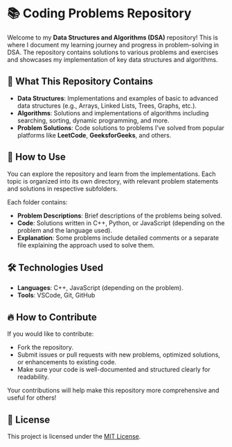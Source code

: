 # 📚 Coding Problems Repository

Welcome to my **Data Structures and Algorithms (DSA)** repository! This is where I document my learning journey and progress in problem-solving in DSA. The repository contains solutions to various problems and exercises and showcases my implementation of key data structures and algorithms.

## 📂 What This Repository Contains

- **Data Structures**: Implementations and examples of basic to advanced data structures (e.g., Arrays, Linked Lists, Trees, Graphs, etc.).
- **Algorithms**: Solutions and implementations of algorithms including searching, sorting, dynamic programming, and more.
- **Problem Solutions**: Code solutions to problems I’ve solved from popular platforms like **LeetCode**, **GeeksforGeeks**, and others.

## 🚀 How to Use

You can explore the repository and learn from the implementations. Each topic is organized into its own directory, with relevant problem statements and solutions in respective subfolders.


Each folder contains:

- **Problem Descriptions**: Brief descriptions of the problems being solved.
- **Code**: Solutions written in C++, Python, or JavaScript (depending on the problem and the language used).
- **Explanation**: Some problems include detailed comments or a separate file explaining the approach used to solve them.

## 🛠️ Technologies Used

- **Languages**: C++, JavaScript (depending on the problem).
- **Tools**: VSCode, Git, GitHub

## 🔥 How to Contribute

If you would like to contribute:

- Fork the repository.
- Submit issues or pull requests with new problems, optimized solutions, or enhancements to existing code.
- Make sure your code is well-documented and structured clearly for readability.

Your contributions will help make this repository more comprehensive and useful for others!

## 📄 License

This project is licensed under the [MIT License](./LICENSE).
